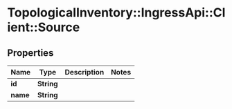 # TopologicalInventory::IngressApi::Client::Source

## Properties
Name | Type | Description | Notes
------------ | ------------- | ------------- | -------------
**id** | **String** |  | 
**name** | **String** |  | 


